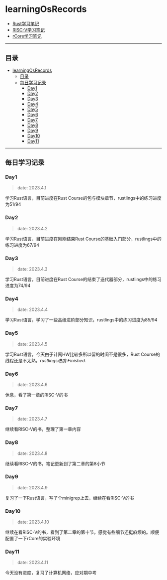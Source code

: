 # learningOsRecords

- [Rust学习笔记](./rustnotes.md)
- [RISC-V学习笔记](./risc_vnotes.md)
- [rCore学习笔记](rCore.md)

---

## 目录

- [learningOsRecords](#learningosrecords)
  - [目录](#目录)
  - [每日学习记录](#每日学习记录)
    - [Day1](#day1)
    - [Day2](#day2)
    - [Day3](#day3)
    - [Day4](#day4)
    - [Day5](#day5)
    - [Day6](#day6)
    - [Day7](#day7)
    - [Day8](#day8)
    - [Day9](#day9)
    - [Day10](#day10)
    - [Day11](#day11)


---

## 每日学习记录

### Day1

> date: 2023.4.1

学习Rust语言，目前进度在Rust Course的包与模块章节，rustlings中的练习进度为51/94

### Day2

> date: 2023.4.2

学习Rust语言，目前进度在刚刚结束Rust Course的基础入门部分，rustlings中的练习进度为67/94

### Day3

> date: 2023.4.3

学习Rust语言，目前进度在Rust Course的结束了迭代器部分，rustlings中的练习进度为74/94

### Day4

> date: 2023.4.4

学习Rust语言，学习了一些高级进阶部分知识，rustlings中的练习进度为85/94

### Day5

> date: 2023.4.5

学习Rust语言，今天由于计网HW比较多所以留的时间不是很多，Rust Course的线程还是不太熟，*rustlings进度:Finished.*

### Day6

> date: 2023.4.6

休息，看了第一章的RISC-V的书

### Day7

> date: 2023.4.7

继续看RISC-V的书，整理了第一章内容

### Day8

> date: 2023.4.8

继续看RISC-V的书，笔记更新到了第二章的第8小节

### Day9

> date: 2023.4.9

复习了一下Rust语言，写了个minigrep上去，继续在看RISC-V的书

### Day10

> date: 2023.4.10

继续在看RISC-V的书，看到了第二章的第十节，感觉有些细节还挺麻烦的。顺便配置了一下rCore的实验环境

### Day11

> date: 2023.4.11

今天没有进度，复习了计算机网络，应对期中考